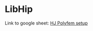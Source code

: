 # LibHip

Link to google sheet: 
[HJ Polyfem setup](https://docs.google.com/spreadsheets/d/1PoKKYplSG6L6KCQsbIYUCMJSuJ5tfF75YRx1oMFG4e4/edit#gid=0 )
